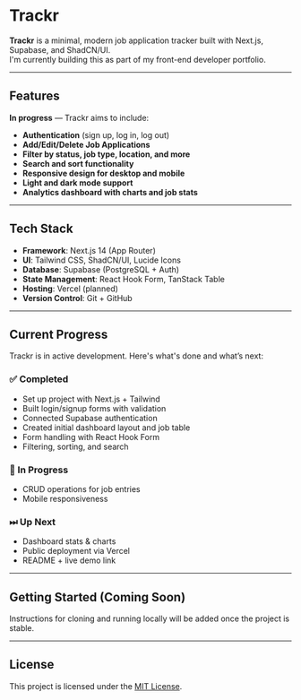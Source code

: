 # Trackr

**Trackr** is a minimal, modern job application tracker built with Next.js, Supabase, and ShadCN/UI.  
I'm currently building this as part of my front-end developer portfolio.

---

## Features

**In progress** — Trackr aims to include:

- **Authentication** (sign up, log in, log out)
- **Add/Edit/Delete Job Applications**
- **Filter by status, job type, location, and more**
- **Search and sort functionality**
- **Responsive design for desktop and mobile**
- **Light and dark mode support**
- **Analytics dashboard with charts and job stats**

---

## Tech Stack

- **Framework**: Next.js 14 (App Router)
- **UI**: Tailwind CSS, ShadCN/UI, Lucide Icons
- **Database**: Supabase (PostgreSQL + Auth)
- **State Management**: React Hook Form, TanStack Table
- **Hosting**: Vercel (planned)
- **Version Control**: Git + GitHub

---

## Current Progress

Trackr is in active development. Here's what's done and what’s next:

### ✅ Completed
- Set up project with Next.js + Tailwind
- Built login/signup forms with validation
- Connected Supabase authentication
- Created initial dashboard layout and job table
- Form handling with React Hook Form
- Filtering, sorting, and search


### 🚧 In Progress
- CRUD operations for job entries
- Mobile responsiveness

### ⏭ Up Next
- Dashboard stats & charts
- Public deployment via Vercel
- README + live demo link

---

## Getting Started (Coming Soon)

Instructions for cloning and running locally will be added once the project is stable.

---

## License

This project is licensed under the [MIT License](https://opensource.org/license/mit).
